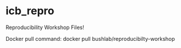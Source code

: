 # icb_repro
Reproducibility Workshop Files!

Docker pull command:
docker pull bushlab/reproducibilty-workshop
